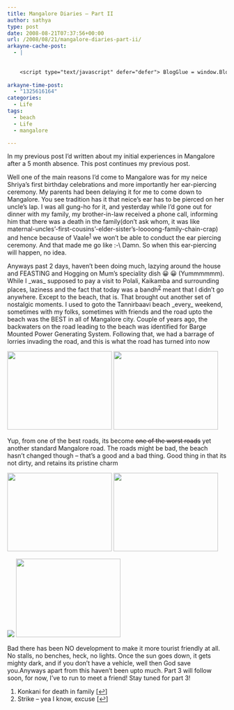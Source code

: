 ```yaml
---
title: Mangalore Diaries – Part II
author: sathya
type: post
date: 2008-08-21T07:37:56+00:00
url: /2008/08/21/mangalore-diaries-part-ii/
arkayne-cache-post:
  - |
    
    
    <script type="text/javascript" defer="defer"> BlogGlue = window.BlogGlue || window.Arkayne || {}; BlogGlue.baseurl = 'http://www.blogglue.com'; BlogGlue.go = function(e, a, cid, gid) { var id = a.getAttribute('id'); var orig = a.getAttribute('href'); var target = a.getAttribute('target'); var redir = [BlogGlue.baseurl, 'link', cid, gid, ''].join('/'); redir += '?ts=' + Math.random(); redir += '&amp;url=' + escape(a.href); a.setAttribute('href', redir); setTimeout('BlogGlue.restore("' + id + '", "' + orig + '")', 0); return true; }; BlogGlue.restore = function(id, orig) { var a = document.getElementById(id); if (a) a.setAttribute('href', orig); }; </script> <div class="blogglue_plugin" style="display:block;margin:5px 0px 20px 0px;"> <h3 class="blogglue-header blogglue-inner"> More From sathyabhat </h3> <ul class="blogglue-links blogglue-inner"> <li id="blogglue-inner-1"><a href="http://sathyabh.at/2008/09/21/onsite-opportunity-beckons/?utm_source=BlogGlue_network&amp;utm_medium=BlogGlue_Plugin" id="blogglue-2942168" target="_parent" onclick="return BlogGlue.go(event, this, 2942172, 2942168);" title="Onsite opportunity beckons » My World">Onsite opportunity beckons » My World</a></li> <li id="blogglue-inner-2"><a href="http://sathyabh.at/2008/01/27/the-week-that-was/?utm_source=BlogGlue_network&amp;utm_medium=BlogGlue_Plugin" id="blogglue-2947644" target="_parent" onclick="return BlogGlue.go(event, this, 2942172, 2947644);" title="The week that was » My World">The week that was » My World</a></li> <li id="blogglue-inner-3"><a href="http://sathyabh.at/2009/09/29/back-in-india/?utm_source=BlogGlue_network&amp;utm_medium=BlogGlue_Plugin" id="blogglue-2942131" target="_parent" onclick="return BlogGlue.go(event, this, 2942172, 2942131);" title="Back In India » My World">Back In India » My World</a></li> </ul> <div class="blogglue-footer" style="margin:10px 0px;display:block !important"> <a href="http://www.blogglue.com/12928-ab7e24be6f12e678fc1a468df18f3f3f/?utm_source=BlogGlue%20Plugin&amp;utm_medium=Recommend&amp;utm_campaign=Plugin&amp;coupon=SATHYABHAT&amp;blogglue_page=2942172" target="_blank" style="text-decoration:none !important;"> <img src="http://www.gravatar.com/avatar.php?default=%2F%2Fs3.amazonaws.com%2Farkayne-media%2Fimg%2Fprofile%2Fdefault_sm.png&amp;size=24&amp;gravatar_id=1375f202e61682cc4963295f4b0430dc" width="24" height="24" border="0" alt="Blog Margeting Related Posts Plugin For sathyabhat" style="display:inline;margin: 0 5px 0 10px; border:1px solid #AAA; width: 24px !important; height: 24px; !important;"/><span style="position:relative;top:-8px;font-family:'Trebuchet MS'; font-size: 0.8em;">Ask <strong>sathyabhat</strong> To Recommend Your Posts</span> </a> <img class="blogglue-hit" style="border:none;left:-9999px;position:absolute;" src="http://www.blogglue.com/widget/hit/2942172.GIF" border="0" alt="Blog Marketing Related Posts Plugin Counter" /> </div> </div>
    
arkayne-time-post:
  - "1325616164"
categories:
  - Life
tags:
  - beach
  - Life
  - mangalore

---
```

In my previous post I&#8217;d written about my initial experiences in Mangalore after a 5 month absence. This post continues my previous post.

<!--more-->

Well one of the main reasons I&#8217;d come to Mangalore was for my neice Shriya&#8217;s first birthday celebrations and more importantly her ear-piercing ceremony. My parents had been delaying it for me to come down to Mangalore. You see tradition has it that neice&#8217;s ear has to be pierced on her uncle&#8217;s lap. I was all gung-ho for it, and yesterday while I&#8217;d gone out for dinner with my family, my brother-in-law received a phone call, informing him that there was a death in the family(don&#8217;t ask whom, it was like maternal-uncles&#8217;-first-cousins&#8217;-elder-sister&#8217;s-loooong-family-chain-crap) and hence because of Vaale<sup><a href="#footnote_0_115" id="identifier_0_115" class="footnote-link footnote-identifier-link" title="Konkani for death in family">1</a></sup> we won&#8217;t be able to conduct the ear piercing ceremony. And that made me go like :-\ Damn. So when this ear-piercing will happen, no idea.

Anyways past 2 days, haven&#8217;t been doing much, lazying around the house and FEASTING and Hogging on Mum&#8217;s speciality dish 😀 😀 (Yummmmmm). While I \_was\_ supposed to pay a visit to Polali, Kaikamba and surrounding places, laziness and the fact that today was a bandh<sup><a href="#footnote_1_115" id="identifier_1_115" class="footnote-link footnote-identifier-link" title="Strike &ndash; yea I know, excuse">2</a></sup> meant that I didn&#8217;t go anywhere. Except to the beach, that is. That brought out another set of nostalgic moments. I used to goto the Tannirbaavi beach \_every\_ weekend, sometimes with my folks, sometimes with friends and the road upto the beach was the BEST in all of Mangalore city. Couple of years ago, the backwaters on the road leading to the beach was identified for Barge Mounted Power Generating System. Following that, we had a barrage of lorries invading the road, and this is what the road has turned into now

[<img src="http://farm4.static.flickr.com/3293/2780904397_5da8a8833e_m.jpg" alt="" width="240" height="180" />][1] [<img src="http://farm4.static.flickr.com/3259/2781761886_d2b5c0eafd_m.jpg" alt="" width="240" height="180" />][2]

Yup, from one of the best roads, its become <span style="text-decoration: line-through;">one of the worst roads</span> yet another standard Mangalore road. The roads might be bad, the beach hasn&#8217;t changed though &#8211; that&#8217;s a good and a bad thing. Good thing in that its not dirty, and retains its pristine charm

[<img src="http://farm4.static.flickr.com/3241/2780902017_8b94e42f92_m.jpg" alt="" width="240" height="180" />][3] [<img src="http://farm4.static.flickr.com/3289/2781759416_8bb4470500_m.jpg" alt="" width="240" height="180" />][4]

[![][5]][6] [<img src="http://farm4.static.flickr.com/3040/2781760088_4787af6c97_m.jpg" alt="" width="240" height="180" />  
][7] 

Bad there has been NO development to make it more tourist friendly at all. No stalls, no benches, heck, no lights. Once the sun goes down, it gets mighty dark, and if you don&#8217;t have a vehicle, well then God save you.Anyways apart from this haven&#8217;t been upto much. Part 3 will follow soon, for now, I&#8217;ve to run to meet a friend! Stay tuned for part 3!

<ol class="footnotes">
  <li id="footnote_0_115" class="footnote">
    Konkani for death in family [<a href="#identifier_0_115" class="footnote-link footnote-back-link">&#8617;</a>]
  </li>
  <li id="footnote_1_115" class="footnote">
    Strike &#8211; yea I know, excuse [<a href="#identifier_1_115" class="footnote-link footnote-back-link">&#8617;</a>]
  </li>
</ol>

 [1]: http://www.flickr.com/photos/sathyabhat/2780904397/
 [2]: http://www.flickr.com/photos/sathyabhat/2781761886/
 [3]: http://www.flickr.com/photos/sathyabhat/2780902017/
 [4]: http://www.flickr.com/photos/sathyabhat/2781759416/
 [5]: http://farm4.static.flickr.com/3208/2780899599_23a2b34b1b_m.jpg
 [6]: http://www.flickr.com/photos/sathyabhat/2780899599/
 [7]: http://www.flickr.com/photos/sathyabhat/2781760088/